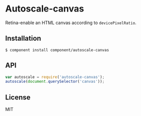 
# Autoscale-canvas

  Retina-enable an HTML canvas according to `devicePixelRatio`.

## Installation

```
$ component install component/autoscale-canvas
```

## API

```js
var autoscale = require('autoscale-canvas');
autoscale(document.querySelector('canvas'));
```

## License

  MIT
